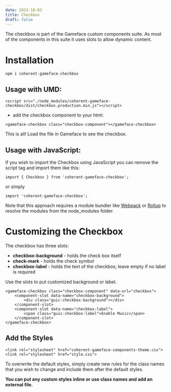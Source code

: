 ```yaml
---
date: 2023-10-03
title: Checkbox
draft: false
---
```


<!--Copyright (c) Coherent Labs AD. All rights reserved. Licensed under the MIT License. See License.txt in the project root for license information. -->
The checkbox is part of the Gameface custom components suite. As most of the components in this suite it uses slots to allow dynamic content.

Installation
===================

```
npm i coherent-gameface-checkbox
```

## Usage with UMD:

~~~~{.html}
<script src="./node_modules/coherent-gameface-checkbox/dist/checkbox.production.min.js"></script>
~~~~

* add the checkbox component to your html:

~~~~{.html}
<gameface-checkbox class="checkbox-component"></gameface-checkbox>
~~~~

This is all! Load the file in Gameface to see the checkbox.

## Usage with JavaScript:

If you wish to import the Checkbox using JavaScript you can remove the script tag and import them like this:

~~~~{.js}
import { Checkbox } from 'coherent-gameface-checkbox';
~~~~

or simply

~~~~{.js}
import 'coherent-gameface-checkbox';
~~~~

Note that this approach requires a module bundler like [Webpack](https://webpack.js.org/) or [Rollup](https://rollupjs.org/guide/en/) to resolve the
modules from the node_modules folder.

Customizing the Checkbox
=========================

The checkbox has three slots:
- **checkbox-background** - holds the check box itself
- **check-mark** - holds the check symbol
- **checkbox-label** - holds the text of the checkbox; leave empty if no label is required

Use the slots to put customized background or label.

~~~~{.html}
<gameface-checkbox class="checkbox-component" data-url="checkbox">
    <component-slot data-name="checkbox-background">
        <div class="guic-checkbox-background"></div>
    </component-slot>
    <component-slot data-name="checkbox-label">
        <span class="guic-checkbox-label">Enable Music</span>
    </component-slot>
</gameface-checkbox>
~~~~

## Add the Styles

~~~~{.css}
<link rel="stylesheet" href="coherent-gameface-components-theme.css">
<link rel="stylesheet" href="style.css">
~~~~

To overwrite the default styles, simply create new rules for the class names that
you wish to change and include them after the default styles.

**You can put any custom styles inline or use class names and add an external file.**
